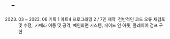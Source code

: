 # -
2023. 03 ~ 2023. 06 기획 1 아트4 프로그래밍 2 / 7인 제작  전반적인 코드 오류 재검토 및 수정,  카메라 이동 및 공격, 메인화면 시스템, 페이드 인 아웃, 플레이어 점프 구현

